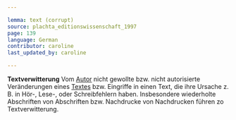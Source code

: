 ```yaml
---

lemma: text (corrupt)
source: plachta_editionswissenschaft_1997
page: 139
language: German
contributor: caroline
last_updated_by: caroline

---
```


**Textverwitterung** Vom [Autor](author.html) nicht gewollte bzw. nicht autorisierte Veränderungen eines [Textes](text.html) bzw. Eingriffe in einen Text, die ihre Ursache z. B. in Hör-, Lese-, oder Schreibfehlern haben. Insbesondere wiederholte Abschriften von Abschriften bzw. Nachdrucke von Nachdrucken führen zo Textverwitterung.
